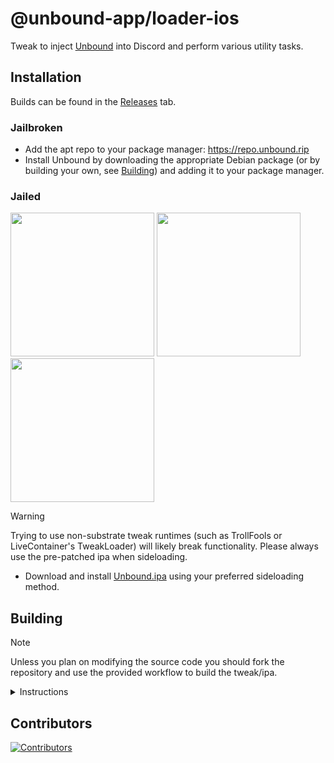 # @unbound-app/loader-ios

Tweak to inject [Unbound](https://github.com/unbound-app/client) into Discord and perform various utility tasks.

## Installation

Builds can be found in the [Releases](https://github.com/unbound-app/loader-ios/releases/latest) tab.

### Jailbroken

- Add the apt repo to your package manager: <https://repo.unbound.rip>
- Install Unbound by downloading the appropriate Debian package (or by building your own, see [Building](#building)) and adding it to your package manager.

### Jailed

<a href="tbd"><img src="https://adriancastro.dev/0byxzkzdsauj.png" width="230"></a>
<a href="tbd"><img src="https://i.imgur.com/dsbDLK9.png" width="230"></a>
<a href="tbd"><img src="https://i.imgur.com/46qhEAv.png" width="230"></a>

> [!WARNING]
> Trying to use non-substrate tweak runtimes (such as TrollFools or LiveContainer's TweakLoader) will likely break functionality. Please always use the pre-patched ipa when sideloading.

- Download and install [Unbound.ipa](https://github.com/unbound-app/loader-ios/releases/latest/download/Unbound.ipa) using your preferred sideloading method.

## Building

> [!NOTE]
> Unless you plan on modifying the source code you should fork the repository and use the provided workflow to build the tweak/ipa.

<details>
<summary>Instructions</summary>

> These steps assume you use macOS.

1. Install Xcode from the App Store. If you've previously installed the `Command Line Utilities` package, you will need to run `sudo xcode-select -switch /Applications/Xcode.app/Contents/Developer` to make sure you're using the Xcode tools instead.

> If you want to revert the `xcode-select` change, run `sudo xcode-select -switch /Library/Developer/CommandLineTools/SDKs/MacOSX.sdk`

2. Install the required dependencies. You can do this by running `brew install make ldid` in your terminal. If you do not have brew installed, follow the instructions [here](https://brew.sh/).

3. Setup your gnu make path:

```bash
export PATH="$(brew --prefix make)/libexec/gnubin:$PATH"
```

4. Setup [theos](https://theos.dev/docs/installation-macos) by running the script provided by theos.

```bash
bash -c "$(curl -fsSL https://raw.githubusercontent.com/theos/theos/master/bin/install-theos)"
```

If you've already installed theos, you can run `$THEOS/bin/update-theos` to make sure it's up to date.

5. Clone this repository via `git clone git@github.com:unbound-app/loader-ios.git` and `cd` into it.

6. To build, you can run `make package`.

The resulting `.deb` file will be in the `packages` folder.

</details>

## Contributors

[![Contributors](https://contrib.rocks/image?repo=unbound-app/loader-ios)](https://github.com/unbound-app/loader-ios/graphs/contributors)
